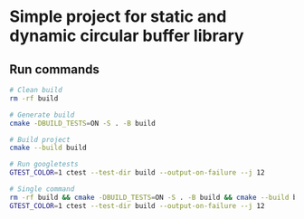 # Simple project for static and dynamic circular buffer library

## Run commands
```bash
# Clean build
rm -rf build

# Generate build
cmake -DBUILD_TESTS=ON -S . -B build

# Build project
cmake --build build

# Run googletests
GTEST_COLOR=1 ctest --test-dir build --output-on-failure --j 12

# Single command
rm -rf build && cmake -DBUILD_TESTS=ON -S . -B build && cmake --build build && \
GTEST_COLOR=1 ctest --test-dir build --output-on-failure --j 12

